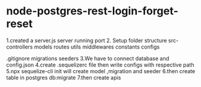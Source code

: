 # node-postgres-rest-login-forget-reset

1.created a server.js server running port 
2. Setup folder structure 
   src- 
     controllers
     models
     routes
     utils
     middlewares
     constants
     configs

   .gitignore
   migrations
   seeders
3.We have to connect database and config.json
4.create .sequelizerc file then write configs with respective path
5.npx sequelize-cli init will create model ,migration and seeder
6.then create table in postgres db:migrate
7.then create apis

